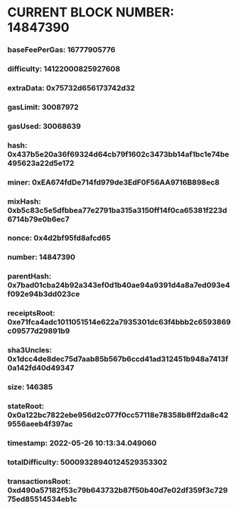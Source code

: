 # CURRENT BLOCK NUMBER: 14847390

### baseFeePerGas: 16777905776
### difficulty: 14122000825927608
### extraData: 0x75732d656173742d32
### gasLimit: 30087972
### gasUsed: 30068639
### hash: 0x437b5e20a36f69324d64cb79f1602c3473bb14af1bc1e74be495623a22d5e172
### miner: 0xEA674fdDe714fd979de3EdF0F56AA9716B898ec8
### mixHash: 0xb5c83c5e5dfbbea77e2791ba315a3150ff14f0ca65381f223d6714b79e0b6ec7
### nonce: 0x4d2bf95fd8afcd65
### number: 14847390
### parentHash: 0x7bad01cba24b92a343ef0d1b40ae94a9391d4a8a7ed093e4f092e94b3dd023ce
### receiptsRoot: 0xe71fca4adc1011051514e622a7935301dc63f4bbb2c6593869c09577d29891b9
### sha3Uncles: 0x1dcc4de8dec75d7aab85b567b6ccd41ad312451b948a7413f0a142fd40d49347
### size: 146385
### stateRoot: 0x0a122bc7822ebe956d2c077f0cc57118e78358b8ff2da8c429556aeeb4f397ac
### timestamp: 2022-05-26 10:13:34.049060
### totalDifficulty: 50009328940124529353302
### transactionsRoot: 0xd490a57182f53c79b643732b87f50b40d7e02df359f3c72975ed85514534eb1c
